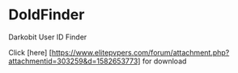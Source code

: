 # DoIdFinder
Darkobit User ID Finder

Click [here] [https://www.elitepvpers.com/forum/attachment.php?attachmentid=303259&d=1582653773] for download
